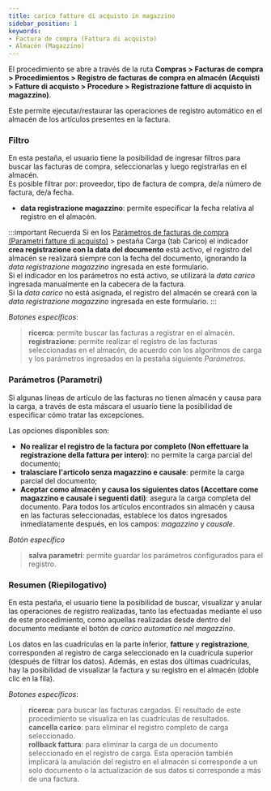 ```yaml
---
title: carico fatture di acquisto in magazzino
sidebar_position: 1
keywords:
- Factura de compra (Fattura di acquisto)
- Almacén (Magazzino)
---
```


El procedimiento se abre a través de la ruta **Compras > Facturas de compra > Procedimientos > Registro de facturas de compra en almacén (Acquisti > Fatture di acquisto > Procedure > Registrazione fatture di acquisto in magazzino)**.

Este permite ejecutar/restaurar las operaciones de registro automático en el almacén de los artículos presentes en la factura.

### Filtro

En esta pestaña, el usuario tiene la posibilidad de ingresar filtros para buscar las facturas de compra, seleccionarlas y luego registrarlas en el almacén.  
Es posible filtrar por: proveedor, tipo de factura de compra, de/a número de factura, de/a fecha.

- **data registrazione magazzino**: permite especificar la fecha relativa al registro en el almacén.

:::important Recuerda
Si en los [Parámetros de facturas de compra (Parametri fatture di acquisto)](/docs/configurations/parameters/purchase/purchase-invoices-parameters) > pestaña Carga (tab Carico) el indicador **crea registrazione con la data del documento** está activo, el registro del almacén se realizará siempre con la fecha del documento, ignorando la *data registrazione magazzino* ingresada en este formulario.  
Si el indicador en los parámetros no está activo, se utilizará la *data carico* ingresada manualmente en la cabecera de la factura.  
Si la *data carico* no está asignada, el registro del almacén se creará con la *data registrazione magazzino* ingresada en este formulario.
:::

*Botones específicos*:

> **ricerca**: permite buscar las facturas a registrar en el almacén.  
> **registrazione**: permite realizar el registro de las facturas seleccionadas en el almacén, de acuerdo con los algoritmos de carga y los parámetros ingresados en la pestaña siguiente *Parámetros*.

### Parámetros (Parametri)

Si algunas líneas de artículo de las facturas no tienen almacén y causa para la carga, a través de esta máscara el usuario tiene la posibilidad de especificar cómo tratar las excepciones.

Las opciones disponibles son:

- **No realizar el registro de la factura por completo (Non effettuare la registrazione della fattura per intero)**: no permite la carga parcial del documento;  
- **tralasciare l'articolo senza magazzino e causale**: permite la carga parcial del documento;  
- **Aceptar como almacén y causa los siguientes datos (Accettare come magazzino e causale i seguenti dati)**: asegura la carga completa del documento. Para todos los artículos encontrados sin almacén y causa en las facturas seleccionadas, establece los datos ingresados inmediatamente después, en los campos: *magazzino* y *causale*.

*Botón específico*

> **salva parametri**: permite guardar los parámetros configurados para el registro.

### Resumen (Riepilogativo)

En esta pestaña, el usuario tiene la posibilidad de buscar, visualizar y anular las operaciones de registro realizadas, tanto las efectuadas mediante el uso de este procedimiento, como aquellas realizadas desde dentro del documento mediante el botón de *carico automatico nel magazzino*.

Los datos en las cuadrículas en la parte inferior, **fatture** y **registrazione**, corresponden al registro de carga seleccionado en la cuadrícula superior (después de filtrar los datos). Además, en estas dos últimas cuadrículas, hay la posibilidad de visualizar la factura y su registro en el almacén (doble clic en la fila).

*Botones específicos*:
> **ricerca**: para buscar las facturas cargadas. El resultado de este procedimiento se visualiza en las cuadrículas de resultados.  
> **cancella carico**: para eliminar el registro completo de carga seleccionado.  
> **rollback fattura**: para eliminar la carga de un documento seleccionado en el registro de carga. Esta operación también implicará la anulación del registro en el almacén si corresponde a un solo documento o la actualización de sus datos si corresponde a más de una factura.